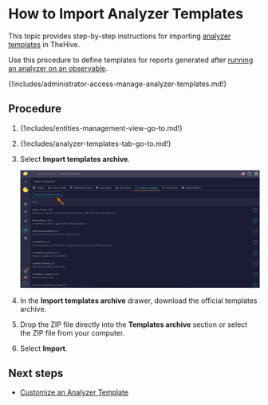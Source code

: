 # How to Import Analyzer Templates

This topic provides step-by-step instructions for importing [analyzer templates](about-analyzer-templates.md) in TheHive.

Use this procedure to define templates for reports generated after [running an analyzer on an observable](../../user-guides/analyst-corner/cases/observables/run-analyzers-on-an-observable.md).

{!includes/administrator-access-manage-analyzer-templates.md!}

<h2>Procedure</h2>

1. {!includes/entities-management-view-go-to.md!}

2. {!includes/analyzer-templates-tab-go-to.md!}

3. Select **Import templates archive**.

    ![Import templates archive](../../images/administration-guides/import-templates-archive.png)

4. In the **Import templates archive** drawer, download the official templates archive.

5. Drop the ZIP file directly into the **Templates archive** section or select the ZIP file from your computer.

6. Select **Import**.

<h2>Next steps</h2>

* [Customize an Analyzer Template](customize-an-analyzer-template.md)